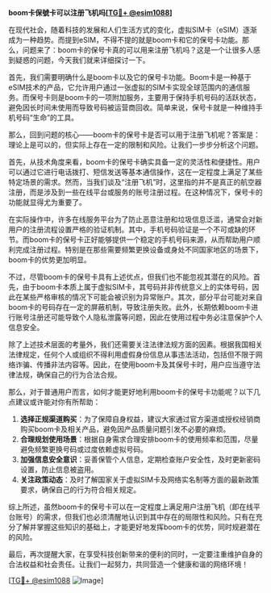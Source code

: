 **boom卡保號卡可以注册飞机吗[[TG💪+ @esim1088](https://t.me/s/esim1088)]**

在现代社会，随着科技的发展和人们生活方式的变化，虚拟SIM卡（eSIM）逐渐成为一种趋势。而提到eSIM，不得不提的就是boom卡和它的保号卡功能。那么，问题来了：boom卡的保号卡真的可以用来注册飞机吗？这是一个让很多人感到疑惑的问题，今天我们就来详细探讨一下。

首先，我们需要明确什么是boom卡以及它的保号卡功能。Boom卡是一种基于eSIM技术的产品，它允许用户通过一张虚拟的SIM卡实现全球范围内的通信服务。而保号卡则是boom卡的一项附加服务，主要用于保持手机号码的活跃状态，避免因长时间未使用而导致号码被运营商回收。简单来说，保号卡就是一种维持手机号码“生命”的工具。

那么，回到问题的核心——boom卡的保号卡是否可以用于注册飞机呢？答案是：理论上是可以的，但实际上存在一定的限制和风险。让我们一步步分析这个问题。

首先，从技术角度来看，boom卡的保号卡确实具备一定的灵活性和便捷性。用户可以通过它进行电话拨打、短信发送等基本通信操作，这在一定程度上满足了某些特定场景的需求。然而，当我们谈及“注册飞机”时，这里指的并不是真正的航空器注册，而是涉及到一些在线平台或服务的账号注册过程。在这种情况下，保号卡的功能就显得尤为重要了。

在实际操作中，许多在线服务平台为了防止恶意注册和垃圾信息泛滥，通常会对新用户的注册流程设置严格的验证机制。其中，手机号码验证是一个不可或缺的环节。而boom卡的保号卡正好能够提供一个稳定的手机号码来源，从而帮助用户顺利完成注册过程。特别是在那些需要频繁更换设备或身处不同国家地区的场景下，boom卡的优势更加明显。

不过，尽管boom卡的保号卡具有上述优点，但我们也不能忽视其潜在的风险。首先，由于boom卡本质上属于虚拟SIM卡，其号码并非传统意义上的实体号码，因此在某些严格审核的情况下可能会被识别为异常账户。其次，部分平台可能对来自boom卡的号码存在一定的屏蔽机制，导致注册失败。此外，长期依赖boom卡进行账号注册还可能导致个人隐私泄露等问题，因此在使用过程中务必注意保护个人信息安全。

除了上述技术层面的考量外，我们还需要关注法律法规方面的因素。根据我国相关法律规定，任何个人或组织不得利用虚假身份信息从事违法活动，包括但不限于网络诈骗、传播非法内容等。因此，在使用boom卡及其保号卡时，用户应当遵守法律法规，确保自己的行为合法合规。

那么，对于普通用户而言，如何才能更好地利用boom卡的保号卡功能呢？以下几点建议或许能对你有所帮助：

1. **选择正规渠道购买**：为了保障自身权益，建议大家通过官方渠道或授权经销商购买boom卡及相关产品，避免因产品质量问题引发不必要的麻烦。
2. **合理规划使用场景**：根据自身需求合理安排boom卡的使用频率和范围，尽量避免频繁更换号码或过度依赖虚拟号码。
3. **加强信息安全意识**：妥善保管个人信息，定期检查账户安全性，及时更新密码设置，防止信息被盗用。
4. **关注政策动态**：及时了解国家关于虚拟SIM卡及网络实名制等方面的最新政策要求，确保自己的行为符合相关规定。

综上所述，虽然boom卡的保号卡可以在一定程度上满足用户注册飞机（即在线平台账号）的需求，但我们也必须清醒地认识到其中存在的局限性和风险。只有在充分了解并掌握这些知识的基础上，才能更好地发挥boom卡的优势，同时规避潜在的风险。

最后，再次提醒大家，在享受科技创新带来的便利的同时，一定要注重维护自身的合法权益和社会责任。让我们一起努力，共同营造一个健康和谐的网络环境！

[[TG💪+ @esim1088](https://t.me/s/esim1088) ![Image](https://i.postimg.cc/4NQfJmqS/Snipaste-2025-05-13-00-14-12.png)]